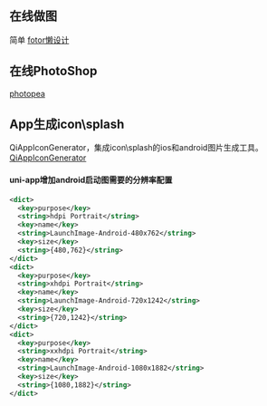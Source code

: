 ## 在线做图

简单
[fotor懒设计](https://www.fotor.com.cn/)

## 在线PhotoShop

[photopea](https://www.photopea.com)

## App生成icon\splash

QiAppIconGenerator，集成icon\splash的ios和android图片生成工具。
[QiAppIconGenerator](https://github.com/QiShare/QiAppIconGenerator)

#### uni-app增加android启动图需要的分辨率配置

```xml
<dict>
  <key>purpose</key>
  <string>hdpi Portrait</string>
  <key>name</key>
  <string>LaunchImage-Android-480x762</string>
  <key>size</key>
  <string>{480,762}</string>
</dict>
<dict>
  <key>purpose</key>
  <string>xhdpi Portrait</string>
  <key>name</key>
  <string>LaunchImage-Android-720x1242</string>
  <key>size</key>
  <string>{720,1242}</string>
</dict>
<dict>
  <key>purpose</key>
  <string>xxhdpi Portrait</string>
  <key>name</key>
  <string>LaunchImage-Android-1080x1882</string>
  <key>size</key>
  <string>{1080,1882}</string>
</dict>
```